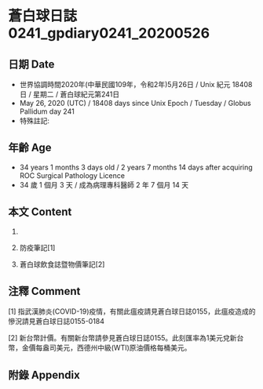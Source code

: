 # 蒼白球日誌0241_gpdiary0241_20200526 #

## 日期 Date ##

* 世界協調時間2020年(中華民國109年，令和2年)5月26日 / Unix 紀元 18408 日 / 星期二 / 蒼白球紀元第241日
* May 26, 2020 (UTC) / 18408 days since Unix Epoch / Tuesday / Globus Pallidum day 241
* 特殊註記:

## 年齡 Age ##

* 34 years 1 months 3 days old / 2 years 7 months 14 days after acquiring ROC Surgical Pathology Licence
* 34 歲 1 個月 3 天 / 成為病理專科醫師 2 年 7 個月 14 天

## 本文 Content ##

1. 

    
2. 防疫筆記[1]

    
3. 蒼白球飲食誌暨物價筆記[2]

    

## 注釋 Comment ##

[1] 指武漢肺炎(COVID-19)疫情，有關此瘟疫請見蒼白球日誌0155，此瘟疫造成的慘況請見蒼白球日誌0155-0184


[2] 新台幣計價。有關新台幣請參見蒼白球日誌0155。此刻匯率為1美元兌新台幣，金價每盎司美元，西德州中級(WTI)原油價格每桶美元。



## 附錄 Appendix ##

